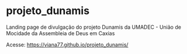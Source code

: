 # projeto_dunamis
Landing page de divulgação do projeto Dunamis da UMADEC - União de Mocidade da Assembleia de Deus em Caxias

Acesse: https://viana77.github.io/projeto_dunamis/
